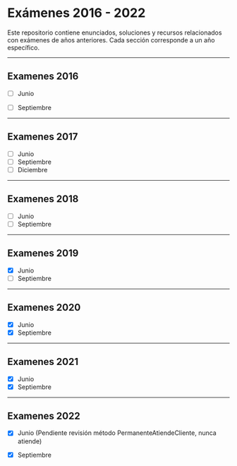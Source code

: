 # Exámenes 2016 - 2022

Este repositorio contiene enunciados, soluciones y recursos relacionados con exámenes de años anteriores. Cada sección corresponde a un año específico.

---

## Examenes 2016
- [ ] Junio
- [ ] Septiembre


---

## Examenes 2017
- [ ] Junio
- [ ] Septiembre
- [ ] Diciembre

---

## Examenes 2018
- [ ] Junio
- [ ] Septiembre

---

## Examenes 2019
- [x] Junio
- [ ] Septiembre

---

## Examenes 2020
- [x] Junio
- [x] Septiembre

---

## Examenes 2021
- [x] Junio
- [x] Septiembre

---

## Examenes 2022
- [x] Junio (Pendiente revisión método PermanenteAtiendeCliente, nunca atiende)
- [x] Septiembre

